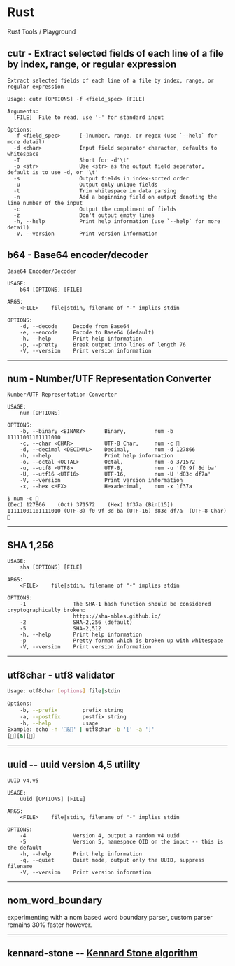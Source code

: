 # Rust
Rust Tools / Playground

## cutr - Extract selected fields of each line of a file by index, range, or regular expression

~~~
Extract selected fields of each line of a file by index, range, or regular expression

Usage: cutr [OPTIONS] -f <field_spec> [FILE]

Arguments:
  [FILE]  File to read, use '-' for standard input

Options:
  -f <field_spec>      [-]number, range, or regex (use `--help` for more detail)
  -d <char>            Input field separator character, defaults to whitespace
  -T                   Short for -d'\t'
  -o <str>             Use <str> as the output field separator, default is to use -d, or '\t'
  -s                   Output fields in index-sorted order
  -u                   Output only unique fields
  -t                   Trim whitespace in data parsing
  -n                   Add a beginning field on output denoting the line number of the input
  -c                   Output the compliment of fields
  -z                   Don't output empty lines
  -h, --help           Print help information (use `--help` for more detail)
  -V, --version        Print version information
~~~

## b64 - Base64 encoder/decoder

~~~
Base64 Encoder/Decoder

USAGE:
    b64 [OPTIONS] [FILE]

ARGS:
    <FILE>    file|stdin, filename of "-" implies stdin

OPTIONS:
    -d, --decode     Decode from Base64
    -e, --encode     Encode to Base64 (default)
    -h, --help       Print help information
    -p, --pretty     Break output into lines of length 76
    -V, --version    Print version information
~~~

---

## num - Number/UTF Representation Converter

~~~
Number/UTF Representation Converter

USAGE:
    num [OPTIONS]

OPTIONS:
    -b, --binary <BINARY>      Binary,         num -b 11111001101111010
    -c, --char <CHAR>          UTF-8 Char,     num -c 🍺
    -d, --decimal <DECIMAL>    Decimal,        num -d 127866
    -h, --help                 Print help information
    -o, --octal <OCTAL>        Octal,          num -o 371572
    -u, --utf8 <UTF8>          UTF-8,          num -u 'f0 9f 8d ba'
    -U, --utf16 <UTF16>        UTF-16,         num -U 'd83c df7a'
    -V, --version              Print version information
    -x, --hex <HEX>            Hexadecimal,    num -x 1f37a

$ num -c 🍺
(Dec) 127866	(Oct) 371572	(Hex) 1f37a	(Bin[15]) 11111001101111010	(UTF-8) f0 9f 8d ba	(UTF-16) d83c df7a	(UTF-8 Char) 🍺
~~~

---

## SHA 1,256

~~~
USAGE:
    sha [OPTIONS] [FILE]

ARGS:
    <FILE>    file|stdin, filename of "-" implies stdin

OPTIONS:
    -1               The SHA-1 hash function should be considered cryptographically broken:
                     https://sha-mbles.github.io/
    -2               SHA-2,256 (default)
    -5               SHA-2,512
    -h, --help       Print help information
    -p               Pretty format which is broken up with whitespace
    -V, --version    Print version information
~~~

---

## utf8char - utf8 validator

~~~sh
Usage: utf8char [options] file|stdin

Options:
    -b, --prefix        prefix string
    -a, --postfix       postfix string
    -h, --help          usage
Example: echo -n '🍺&🍕' | utf8char -b '[' -a ']'
[🍺][&][🍕]
~~~

---

## uuid -- uuid version 4,5 utility

~~~
UUID v4,v5

USAGE:
    uuid [OPTIONS] [FILE]

ARGS:
    <FILE>    file|stdin, filename of "-" implies stdin

OPTIONS:
    -4               Version 4, output a random v4 uuid
    -5               Version 5, namespace OID on the input -- this is the default
    -h, --help       Print help information
    -q, --quiet      Quiet mode, output only the UUID, suppress filename
    -V, --version    Print version information
~~~

---

## nom\_word\_boundary
experimenting with a nom based word boundary parser, custom parser remains 30% faster however.

---

## kennard-stone -- [Kennard Stone algorithm](http://wiki.eigenvector.com/index.php?title=Kennardstone)
